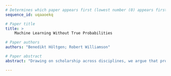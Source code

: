 ```yaml
--- 
# Determines which paper appears first (lowest number (0) appears first)
sequence_id: uqaaoekq

# Paper title 
title: >
	Machine Learning Without True Probabilities

# Paper authors 
authors: "Benedikt Höltgen; Robert Williamson"

# Paper abstract 
abstract: "Drawing on scholarship across disciplines, we argue that probabilities are constructed rather than discovered and show how this is important for Machine Learning, especially in social settings. We criticise the conventional notion of datapoints as sampled from a true distribution and propose an alternative mathematical framework that allows to analyse learning. We highlight problematic aspects of common reasoning and rhetoric about probabilities in the context of social predictions. We also strengthen the case that (probabilistic) Machine Learning models cannot be separated from the choices that went into their construction and from the task they were meant for."

--- 
```

